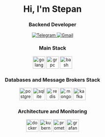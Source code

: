 <div id="header" align="center">
  <h1>Hi, I'm Stepan</h1>
  <h3>Backend Developer</h3>
</div>

<div id="socials" align="center">
  <a href="https://t.me/stepan41k">
    <img src="https://img.shields.io/badge/Telegram-00B2FF?style=for-the-badge&logo=Telegram&logoColor=white" alt="Telegram"/>
  </a>
   <a href="stepan41kr@gmail">
    <img src="https://img.shields.io/badge/Gmail-D14836?style=for-the-badge&logo=gmail&logoColor=white" alt="Gmail"/>
  </a>
</div>

<div id="skills" align="center">
  <h3>Main Stack</h3>
  <img src="https://cdn.jsdelivr.net/gh/devicons/devicon@latest/icons/go/go-original-wordmark.svg"
  title="golang" width="40" height="40">
  <img src="https://cdn.jsdelivr.net/gh/devicons/devicon@latest/icons/grpc/grpc-original.svg"
  title="grpc" width="40" height="40">
  <img src="https://cdn.jsdelivr.net/gh/devicons/devicon@latest/icons/bash/bash-original.svg"
  title="bash" width="40" height="40">

  <h3>Databases and Message Brokers Stack</h3>
  <img src="https://cdn.jsdelivr.net/gh/devicons/devicon@latest/icons/postgresql/postgresql-original.svg"
  title="postgres" width="40" height="40">
  <img src="https://cdn.jsdelivr.net/gh/devicons/devicon@latest/icons/sqlite/sqlite-original.svg"
  title="sqlite" width="40" height="40">
  <img src="https://cdn.jsdelivr.net/gh/devicons/devicon@latest/icons/redis/redis-original.svg"
  title="redis" width="40" height="40">
  <img src="https://cdn.jsdelivr.net/gh/devicons/devicon@latest/icons/mongodb/mongodb-original.svg"
  title="mongo" width="40" height="40">
  <img src="https://cdn.jsdelivr.net/gh/devicons/devicon@latest/icons/apachekafka/apachekafka-original.svg"
  title="kafka" width="40" height="40">

  <h3>Architecture and Monitoring</h3>
  <img src="https://cdn.jsdelivr.net/gh/devicons/devicon@latest/icons/docker/docker-original.svg"
  title="docker" width="40" height="40">
  <img src="https://cdn.jsdelivr.net/gh/devicons/devicon@latest/icons/kubernetes/kubernetes-original.svg"
  title="kubernetes" width="40" height="40">
  <img src="https://cdn.jsdelivr.net/gh/devicons/devicon@latest/icons/prometheus/prometheus-original.svg"
  title="prometheus" width="40" height="40">
  <img src="https://cdn.jsdelivr.net/gh/devicons/devicon@latest/icons/grafana/grafana-original.svg"
  title="grafana" width="40" height="40">
</div>
